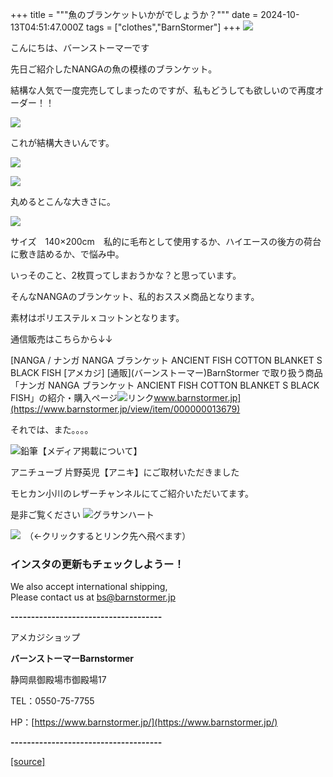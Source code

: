 +++
title = """魚のブランケットいかがでしょうか？"""
date = 2024-10-13T04:51:47.000Z
tags = ["clothes","BarnStormer"]
+++
[![](https://stat.ameba.jp/user_images/20231023/16/barnstormer-go/b2/03/p/o0420015015354743273.png)](https://ameblo.jp/barnstormer-go/entry-12825670498.html)

こんにちは、バーンストーマーです

先日ご紹介したNANGAの魚の模様のブランケット。

結構な人気で一度完売してしまったのですが、私もどうしても欲しいので再度オーダー！！

[![](https://stat.ameba.jp/user_images/20241013/13/barnstormer-go/1d/0c/j/o0467070015497288684.jpg)](https://stat.ameba.jp/user_images/20241013/13/barnstormer-go/1d/0c/j/o0467070015497288684.jpg)

これが結構大きいんです。

[![](https://stat.ameba.jp/user_images/20241013/13/barnstormer-go/be/09/j/o0700046615497288686.jpg)](https://stat.ameba.jp/user_images/20241013/13/barnstormer-go/be/09/j/o0700046615497288686.jpg)

[![](https://stat.ameba.jp/user_images/20241013/13/barnstormer-go/9d/7b/j/o0700046615497288681.jpg)](https://stat.ameba.jp/user_images/20241013/13/barnstormer-go/9d/7b/j/o0700046615497288681.jpg)

丸めるとこんな大きさに。

[![](https://stat.ameba.jp/user_images/20241013/13/barnstormer-go/6a/5d/j/o1100110015497288682.jpg)](https://stat.ameba.jp/user_images/20241013/13/barnstormer-go/6a/5d/j/o1100110015497288682.jpg)

サイズ　140×200cm　私的に毛布として使用するか、ハイエースの後方の荷台に敷き詰めるか、で悩み中。

いっそのこと、2枚買ってしまおうかな？と思っています。

そんなNANGAのブランケット、私的おススメ商品となります。

素材はポリエステルｘコットンとなります。

通信販売はこちらから↓↓

[NANGA / ナンガ NANGA ブランケット ANCIENT FISH COTTON BLANKET S BLACK FISH \[アメカジ\] \[通販\](バーンストーマー)BarnStormer で取り扱う商品「ナンガ NANGA ブランケット ANCIENT FISH COTTON BLANKET S BLACK FISH」の紹介・購入ページ![リンク](https://c.stat100.ameba.jp/ameblo/symbols/v3.20.0/svg/gray/editor_link.svg)www.barnstormer.jp](https://www.barnstormer.jp/view/item/000000013679)

それでは、また。。。。

![鉛筆](https://stat100.ameba.jp/blog/ucs/img/char/char3/519.png)【メディア掲載について】

アニチューブ 片野英児【アニキ】にご取材いただきました

モヒカン小川のレザーチャンネルにてご紹介いただいてます。

是非ご覧ください ![グラサンハート](https://stat100.ameba.jp/blog/ucs/img/char/char3/148.png)

[![](https://stat.ameba.jp/user_images/20230412/16/barnstormer-go/6a/23/p/o0108010815269242493.png)](https://www.instagram.com/barnstormer_daily/)　（←クリックするとリンク先へ飛べます）

### インスタの更新もチェックしようー！

We also accept international shipping,  
Please contact us at bs@barnstormer.jp

**\-------------------------------------**

アメカジショップ

**バーンストーマーBarnstormer**

静岡県御殿場市御殿場17

TEL：0550-75-7755

HP：[https://www.barnstormer.jp/](https://www.barnstormer.jp/)

**\-------------------------------------**

[[source]](https://ameblo.jp/barnstormer-go/entry-12871087770.html)
